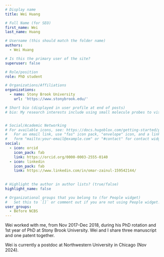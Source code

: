 ```yaml
---
# Display name
title: Wei Huang

# Full Name (for SEO)
first_name: Wei
last_name: Huang

# Username (this should match the folder name)
authors:
  - Wei Huang

# Is this the primary user of the site?
superuser: false

# Role/position
role: PhD student

# Organizations/Affiliations
organizations:
  - name: Stony Brook University
    url: 'https://www.stonybrook.edu/'

# Short bio (displayed in user profile at end of posts)
# bio: My research interests include using small molecule probes to visualize and manipulate biological processess.


# Social/Academic Networking
# For available icons, see: https://docs.hugoblox.com/getting-started/page-builder/#icons
#   For an email link, use "fas" icon pack, "envelope" icon, and a link in the
#   form "mailto:your-email@example.com" or "#contact" for contact widget.
social:
  - icon: orcid
    icon_pack: fab
    link: https://orcid.org/0000-0003-2555-0140
  - icon: linkedin
    icon_pack: fab
    link: https://www.linkedin.com/in/omar-zainul-159542144/
    
 
# Highlight the author in author lists? (true/false)
highlight_name: false

# Organizational groups that you belong to (for People widget)
#   Set this to `[]` or comment out if you are not using People widget.
user_groups:
  - Before NCBS
---
```


Wei worked with me, from Nov 2017–Dec 2018, during his PhD rotation and 1st year of PhD at Stony Brook University. Wei and I share three manuscript and one patent together.

Wei is currently a postdoc at Northwestern University in Chicago (Nov 2024).

